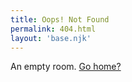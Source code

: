 ```yaml
---
title: Oops! Not Found
permalink: 404.html
layout: 'base.njk'
---
```


An empty room. <a href="{{ post.url | url }}">Go home?</a>